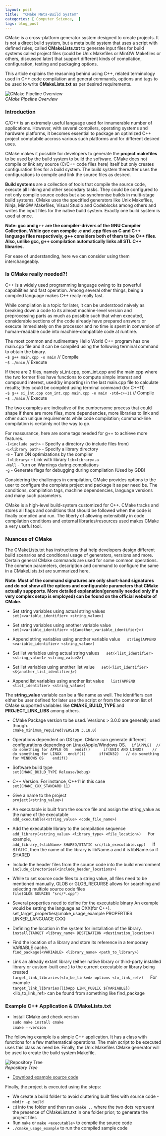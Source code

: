 ```yaml
---
layout: post
title:  "CMake Meta-Build System"
categories: [ Computer Science,  ]
tags: blog_post
---
```

CMake is a cross-platform generator system designed to create projects. It is not a direct build system, but a meta build system that uses a script with defined rules, called **CMakeLists.txt** to generate input files for build systems called project files (could be Unix Makefiles or MinGW Makefiles or others, discussed later) that support different kinds of compilation, configuration, testing and packaging options. 

This article explains the reasoning behind using C++, related terminology used in C++ code compilation and general commands, options and tags to be used to write **CMakeLists.txt** as per desired requirements.

![CMake Pipeline Overview]({{site.baseurl}}/assets/images/cmake/cmake.png )<br> *CMake Pipeline Overview*

### Introduction

C/C++ is an extremely useful language used for innumerable number of applications. However, with several compilers, operating systems and hardware platforms, it becomes essential to package an optimized C++ project comptabile accross various such platforms and for different desired uses. 

CMake makes it possible for developers to generate the **project makefiles** to be used by the build system to build the software. CMake does not compile or link any source (C/C++ code files here) itself but only creates configuration files for a build system. The build system thereafter uses the configurations to compile and link the source files as desired. 

**Build systems** are a collection of tools that compile the source code, execute all linking and other secondary tasks. They could be configured to not only compile source codes but also synchronise builds in multi-stage build systems. CMake uses the specified generators like Unix Makefiles, Ninja, MinGW Makefiles, Visual Studio and Codeblocks among others and writes the input files for the native build system. Exactly one build system is used at once. 

**Note: gcc and g++ are the compiler-drivers of the GNU Compiler Collection. While gcc can compile .c and .cpp files as C and C++ language files respectively, g++ considers both of them to be C++ files. Also, unlike gcc, g++ compilation automatically links all STL C++ libraries.** 

For ease of understanding, here we can consider using them interchangeably.

### Is CMake really needed?!

C++ is a widely used programming language owing to its powerful capabilities and fast operation. Among several other things, being a compiled language makes C++ really really fast. 

While compilation is a topic for later, it can be understood naively as breaking down a code to its almost machine-level version and preprocessing parts as much as possible such that when executed, considerable sections of the code already have prepared answers or execute immediately on the processor and no time is spent in conversion of human-readable code into machine-compatible code at runtime. 

The most common and rudimentary Hello World C++ program has one main.cpp file and it can be compiled using the following terminal command to obtain the binary.
<br>`~$ g++ main.cpp -o main` // Compile 
<br> `~$ ./main` // Execute 

If there are 3 files, namely si_int.cpp, com_int.cpp and the main.cpp where the two former files have functions to compute simple interest and compound interest, used(by importing) in the last main.cpp file to calculate results; they could be compiled using terminal command (for C++11) 
<br> `~$ g++ si_int.cpp com_int.cpp main.cpp -o main -std=c++11` // Compile 
<br> `~$ ./main` // Execute 

The two examples are indicative of the cumbersome process that could shape if there are more files, more dependencies, more libraries to link and other such unique requirements while code compilation; command-line compilation is certainly not the way to go. 

For reassurance, here are some tags needed for g++ to achieve more features.   
<br> `-I<include path>` - Specify a directory (to include files from)   
<br> `-L<library path>` - Specify a library directory   
<br> `-0` - Turn ON optimizations by the compiler   
<br> `-l<library>` - Link with library `lib<library>.a` 
<br> `-Wall` - Turn on Warnings during compilations   
<br> `-g` - Generate flags for debugging during compilation (Used by GDB)   

Considering the challenges in compilation, CMake provides options to the user to configure the complete project and package it as per need be. The conditions, compilation tags, machine dependencies, language versions and many such parameters. 

CMake is a high-level build-system customized for C++. CMake tracks and stores all flags and conditions that should be followed when the code is finally compiled and run. The liberty of allowing extensibility in code compilation conditions and external libraries/resources used makes CMake a very useful tool.

### Nuances of CMake

The CMakeLists.txt has instructions that help developers design different build scenarios and conditional usage of generators, versions and more. Certain general CMake commands are used for some common operations. 
The common parameters, description and command to configure the same in a CMakeLists.txt are summarized here. 

**Note: Most of the command signatures are only short-hand signatures and do not show all the options and configurable parameters that CMake actually suppports. More detailed explanation(generally needed only if a very complex setup is employed) can be found on the official website of CMake.** 

* Set string variables using actual string values 
  `set(<variable_identifier> <string_value>)`

* Set string variables using another variable value 
  `set(<variable_identifier> <${another_variable_identifier}>)`

* Append string variables using another variable value 
  `string(APPEND <variable_identifier> <string_value>)`

* Set list variables using actual string values 
  `set(<list_identifier> <string_value1> <string_value2>)`

* Set list variables using another list value 
  `set(<list_identifier> <${another_list_identifier}>)`

* Append list variables using another list value 
  `list(APPEND <list_identifier> <string_value>)`

The **string_value** variable can be a file name as well. The identifiers can either be user defined for later use the script or from the common list of CMake supported variables like **CMAKE_BUILD_TYPE** and **PROJECT_LINK_LIBS** among others. 

* CMake Package version to be used. Versions > 3.0.0 are generally used though. 
  <br>`cmake_minimum_required(VERSION 3.18.0)`

* Operations dependent on OS type. CMake can generate different configurations depending on Linux/Apple/Windows OS. 
 `if(APPLE)
 // do something for APPLE OS
  endif()
  
  if(UNIX AND LINUX) 
  // do something for LINUX
  endif())
  
  if(WIN32)
  // do something for WINDOWS OS 
  endif()`

* Software build type
<br> `set(CMAKE_BUILD_TYPE Release/Debug)`

* C++ Version. For instance, C++11 in this case 
<br> `set(CMAKE_CXX_STANDARD 11)`

* Give a name to the project
<br>`project(<string_value>)`

* An executable is built from the source file and assign the string_value as the name of the executable
<br>`add_executable(<string_value> <code_file_name>)`

* Add the executable library to the compilation sequence
<br>`add_library(<string_value> <library_type> <file_location>)`
  For example, 
<br>`add_library_(<libName> SHARED/STATIC src/lib_executable.cpp)`
  If STATIC, then the name of the library is libName.a and it is libName.so if SHARED 

* Include the header files from the source code into the build environment 
<br>`include_directories(<include_header_locations>)`

* While to set source code files to a string value, all files need to be mentioned manually, GLOB or GLOB_RECURSE allows for searching and selecting multiple source code files
<br>`file(GLOB SOURCES "src/*.cpp")`

* Several properties need to define for the executable binary
An example would be setting the language as CXX(for C++).   set_target_properties(cmake_usage_example PROPERTIES LINKER_LANGUAGE CXX) 

* Defining the location in the system for installation of the library.
 <br> `install(TARGET <libray_name> DESTINATION <destination_location>)` 

* Find the location of a library and store its reference in a temporary VARIABLE cache. 
<br>`find_package(<VARIABLE> <library_name> <path_to_library>)` 

* Link an already extant library (either native library or third-party installed library or custom-built one ) to the current executable or library being created 
  <br>`target_link_libraries(<to_be_linked> options <to_link_ref>)` 
  For example 
 <br> `target_link_libraries(libApp LINK_PUBLIC ${VARIABLE})` 
  <lib_to_link_ref> can be found from something like find_package

### Example C++ Application & CMakeLists.txt

* Install CMake and check version
<br>`sudo make install cmake`
<br>`cmake --version`

The following example is a simple C++ application. It has a class with functions for a few mathematical operations. The main script to be executed uses this class as need be. Finally, the Unix Makefiles CMake generator will be used to create the build system Makefile. 

![Repository Tree]({{site.baseurl}}/assets/images/cmake/tree.png )<br> *Repository Tree*

* [Download example source code]({{site.baseurl}}/assets/images/cmake/cpp-cmake-example.zip)

Finally, the project is executed using the steps:

* We create a build folder to avoid cluttering built files with source code - `mkdir -p build`
* `cd` into the folder and then run ``cmake ..`` where the two dots represent the presence of CMakeLists.txt in one folder prior; to generate the project files
* Run `make` or `make <executable>` to compile the source code
* `./cmake_usage_example` to run the compiled sample code
